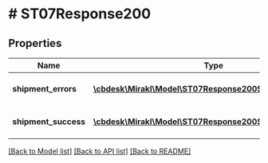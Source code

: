 # # ST07Response200

## Properties

Name | Type | Description | Notes
------------ | ------------- | ------------- | -------------
**shipment_errors** | [**\cbdesk\Mirakl\Model\ST07Response200ShipmentErrors[]**](ST07Response200ShipmentErrors.md) | Shipment update errors | [optional]
**shipment_success** | [**\cbdesk\Mirakl\Model\ST07Response200ShipmentSuccess[]**](ST07Response200ShipmentSuccess.md) | Shipment update success | [optional]

[[Back to Model list]](../../README.md#models) [[Back to API list]](../../README.md#endpoints) [[Back to README]](../../README.md)
